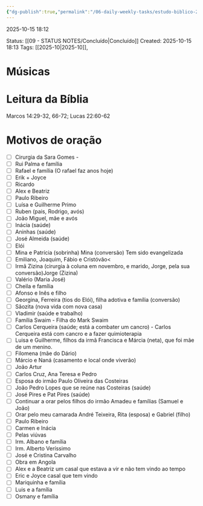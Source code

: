 ```yaml
---
{"dg-publish":true,"permalink":"/06-daily-weekly-tasks/estudo-biblico-2025-10-15/","dgPassFrontmatter":true,"noteIcon":"child","created":"2025-10-15T18:12:37.955+01:00","updated":"2025-10-18T20:42:20.295+01:00"}
---
```


2025-10-15 18:12

Status: [[09 - STATUS NOTES/Concluído\|Concluído]]
Created: 2025-10-15 18:13
Tags: [[2025-10\|2025-10]], 
 
# Músicas 

# Leitura da Bíblia 
Marcos 14:29-32, 66-72; Lucas 22:60-62 

# Motivos de oração 

- [ ] Cirurgia da Sara Gomes -
- [ ] Rui Palma e família 
- [ ] Rafael e família (O rafael faz anos hoje)
- [ ] Erik + Joyce 
- [ ] Ricardo 
- [ ] Alex e Beatriz 
- [ ] Paulo Ribeiro 
- [ ] Luísa e Guilherme Primo 
- [ ] Ruben (pais, Rodrigo, avós) 
- [ ] João Miguel, mãe e avós 
- [ ] Inácia (saúde) 
- [ ] Aninhas (saúde) 
- [ ] José Almeida (saúde) 
- [ ] Elói 
- [ ] Mina e Patrícia (sobrinha) Mina (conversão) Tem sido evangelizada 
- [ ] Emiliano, Joaquim, Fábio e Cristóvão< 
- [ ] Irmã Zizina (cirurgia à coluna em novembro, e marido, Jorge, pela sua conversão)Jorge (Zizina) 
- [ ] Valério (Maria José) 
- [ ] Cheila e família 
- [ ] Afonso e Inês e filho 
- [ ] Georgina, Ferreira (tios do Elói), filha adotiva e família (conversão) 
- [ ] Sãozita (nova vida com nova casa) 
- [ ] Vladimir (saúde e trabalho) 
- [ ] Família Swaim - Filha do Mark Swaim 
- [ ] Carlos Cerqueira (saúde; está a combater um cancro) - Carlos Cerqueira está com cancro e a fazer quimioterapia 
- [ ] Luisa e Guilherme, filhos da irmã Francisca e Márcia (neta), que foi mãe de um menino. 
- [ ] Filomena (mãe do Dário) 
- [ ] Márcio e Naná (casamento e local onde viverão) 
- [ ] João Artur 
- [ ] Carlos Cruz, Ana Teresa e Pedro 
- [ ] Esposa do irmão Paulo Oliveira das Costeiras 
- [ ] João Pedro Lopes que se reúne nas Costeiras (saúde) 
- [ ] José Pires e Pat Pires (saúde) 
- [ ] Continuar a orar pelos filhos do irmão Amadeu e famílias (Samuel e João) 
- [ ] Orar pelo meu camarada André Teixeira, Rita (esposa) e Gabriel (filho) 
- [ ] Paulo Ribeiro 
- [ ] Carmen e Inácia 
- [ ] Pelas viúvas 
- [ ] Irm. Albano e família 
- [ ] Irm. Alberto Veríssimo 
- [ ] José e Cristina Carvalho 
- [ ] Obra em Angola 
- [ ] Alex e a Beatriz um casal que estava a vir e não tem vindo ao tempo 
- [ ] Eric e Joyce casal que tem vindo 
- [ ] Mariquinha e família 
- [ ] Luis e a família  
- [ ] Osmany e família